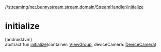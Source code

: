 //[streaming](../../../index.md)/[net.bunnystream.stream.domain](../index.md)/[StreamHandler](index.md)/[initialize](initialize.md)

# initialize

[androidJvm]\
abstract fun [initialize](initialize.md)(container: [ViewGroup](https://developer.android.com/reference/kotlin/android/view/ViewGroup.html), deviceCamera: [DeviceCamera](../../net.bunnystream.stream/-device-camera/index.md))
